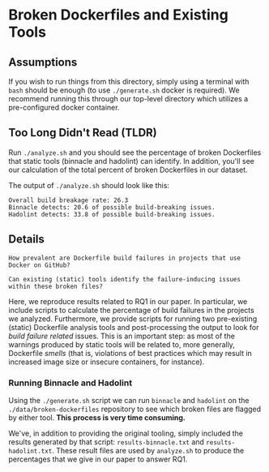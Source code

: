 # Broken Dockerfiles and Existing Tools

## Assumptions

If you wish to run things from this directory, simply using a terminal with `bash` should be enough (to use `./generate.sh` docker is required).  We recommend running this through our top-level directory which utilizes a pre-configured docker container.

## Too Long Didn't Read (TLDR)

Run `./analyze.sh` and you should see the percentage of broken Dockerfiles that static tools (binnacle and hadolint) can identify. In addition, you'll see our calculation of the total percent of broken Dockerfiles in our dataset.

The output of `./analyze.sh` should look like this:

```
Overall build breakage rate: 26.3 
Binnacle detects: 20.6 of possible build-breaking issues.
Hadolint detects: 33.8 of possible build-breaking issues.
```

## Details

```
How prevalent are Dockerfile build failures in projects that use Docker on GitHub?

Can existing (static) tools identify the failure-inducing issues within these broken files?
```

Here, we reproduce results related to RQ1 in our paper. In particular, we include scripts to calculate the percentage of build failures in the projects we analyzed. Furthermore, we provide scripts for running two pre-existing (static) Dockerfile analysis tools and post-processing the output to look for _build failure related_ issues. This is an important step: as most of the warnings produced by static tools will be related to, more generally, Dockerfile _smells_ (that is, violations of best practices which may result in increased image size or insecure containers, for instance).

### Running Binnacle and Hadolint

Using the `./generate.sh` script we can run `binnacle` and `hadolint` on the `./data/broken-dockerfiles` repository to see which broken files are flagged by either tool. **This process is very time consuming.**

We've, in addition to providing the original tooling, simply included the results generated by that script: `results-binnacle.txt` and `results-hadolint.txt`. These result files are used by `analyze.sh` to produce the percentages that we give in our paper to answer RQ1.

